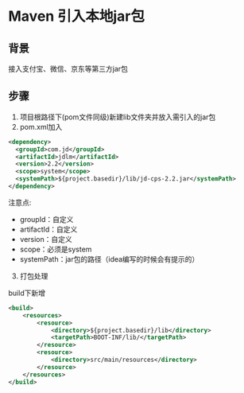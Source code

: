 # Maven 引入本地jar包

## 背景

接入支付宝、微信、京东等第三方jar包

## 步骤

1. 项目根路径下(pom文件同级)新建lib文件夹并放入需引入的jar包
2. pom.xml加入
```xml
<dependency>
  <groupId>com.jd</groupId>
  <artifactId>jdlm</artifactId>
  <version>2.2</version>
  <scope>system</scope>
  <systemPath>${project.basedir}/lib/jd-cps-2.2.jar</systemPath>
</dependency>
```
注意点:
- groupId：自定义
- artifactId：自定义
- version：自定义
- scope：必须是system
- systemPath：jar包的路径（idea编写的时候会有提示的）

3. 打包处理

build下新增

```xml
<build>
    <resources>
        <resource>
            <directory>${project.basedir}/lib</directory>
            <targetPath>BOOT-INF/lib/</targetPath>
        </resource>
        <resource>
            <directory>src/main/resources</directory>
        </resource>
    </resources>
</build>
```
